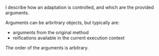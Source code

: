 I describe how an adaptation is controlled, and which are the provided arguments.

Arguments can be arbritrary objects, but typically are:
- arguments from the original method
- reifications available in the current execution context

The order of the arguments is arbitrary. 